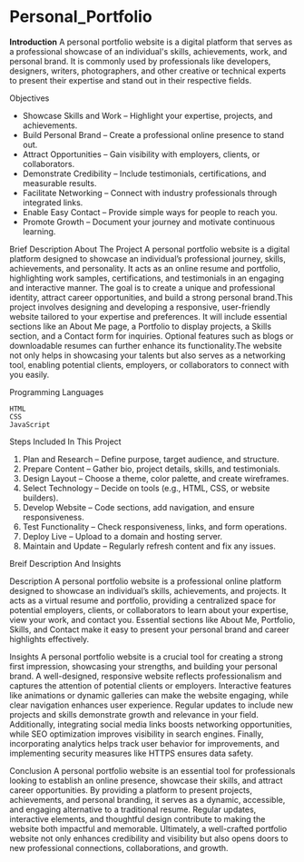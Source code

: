 # Personal_Portfolio

**Introduction**
A personal portfolio website is a digital platform that serves as a professional showcase of an individual's skills, achievements, work, and personal brand. It is commonly used by professionals like developers, designers, writers, photographers, and other creative or technical experts to present their expertise and stand out in their respective fields.

Objectives
* Showcase Skills and Work – Highlight your expertise, projects, and achievements.
* Build Personal Brand – Create a professional online presence to stand out.
* Attract Opportunities – Gain visibility with employers, clients, or collaborators.
* Demonstrate Credibility – Include testimonials, certifications, and measurable results.
* Facilitate Networking – Connect with industry professionals through integrated links.
* Enable Easy Contact – Provide simple ways for people to reach you.
* Promote Growth – Document your journey and motivate continuous learning.

Brief Description About The Project
A personal portfolio website is a digital platform designed to showcase an individual’s professional journey, skills, achievements, and personality. It acts as an online resume and portfolio, highlighting work samples, certifications, and testimonials in an engaging and interactive manner. The goal is to create a unique and professional identity, attract career opportunities, and build a strong personal brand.This project involves designing and developing a responsive, user-friendly website tailored to your expertise and preferences. It will include essential sections like an About Me page, a Portfolio to display projects, a Skills section, and a Contact form for inquiries. Optional features such as blogs or downloadable resumes can further enhance its functionality.The website not only helps in showcasing your talents but also serves as a networking tool, enabling potential clients, employers, or collaborators to connect with you easily.

Programming Languages
~~~
HTML
CSS
JavaScript
~~~

Steps Included In This Project
1. Plan and Research – Define purpose, target audience, and structure.
2. Prepare Content – Gather bio, project details, skills, and testimonials.
3. Design Layout – Choose a theme, color palette, and create wireframes.
4. Select Technology – Decide on tools (e.g., HTML, CSS, or website builders).
5. Develop Website – Code sections, add navigation, and ensure responsiveness.
6. Test Functionality – Check responsiveness, links, and form operations.
7. Deploy Live – Upload to a domain and hosting server.
8. Maintain and Update – Regularly refresh content and fix any issues.

Breif Description And Insights

Description
A personal portfolio website is a professional online platform designed to showcase an individual’s skills, achievements, and projects. It acts as a virtual resume and portfolio, providing a centralized space for potential employers, clients, or collaborators to learn about your expertise, view your work, and contact you. Essential sections like About Me, Portfolio, Skills, and Contact make it easy to present your personal brand and career highlights effectively.

Insights
A personal portfolio website is a crucial tool for creating a strong first impression, showcasing your strengths, and building your personal brand. A well-designed, responsive website reflects professionalism and captures the attention of potential clients or employers. Interactive features like animations or dynamic galleries can make the website engaging, while clear navigation enhances user experience. Regular updates to include new projects and skills demonstrate growth and relevance in your field. Additionally, integrating social media links boosts networking opportunities, while SEO optimization improves visibility in search engines. Finally, incorporating analytics helps track user behavior for improvements, and implementing security measures like HTTPS ensures data safety.

Conclusion
A personal portfolio website is an essential tool for professionals looking to establish an online presence, showcase their skills, and attract career opportunities. By providing a platform to present projects, achievements, and personal branding, it serves as a dynamic, accessible, and engaging alternative to a traditional resume. Regular updates, interactive elements, and thoughtful design contribute to making the website both impactful and memorable. Ultimately, a well-crafted portfolio website not only enhances credibility and visibility but also opens doors to new professional connections, collaborations, and growth.






















